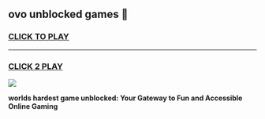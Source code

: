 
## ovo unblocked games 👋
<h3>
<a href="https://premium.freeplayer.one?title=ovo_unblocked_games&ref=13F">CLICK TO PLAY</a></h3>
<hr>

<h3>
<a href="https://premium.freeplayer.one?title=ovo_unblocked_games&ref=13F">CLICK 2 PLAY</a>
  
</h3>

<a href="https://premium.freeplayer.one?title=ovo_unblocked_games&ref=12F/"><img src="https://clearcache.store/games.png"></a>


**worlds hardest game unblocked: Your Gateway to Fun and Accessible Online Gaming**
